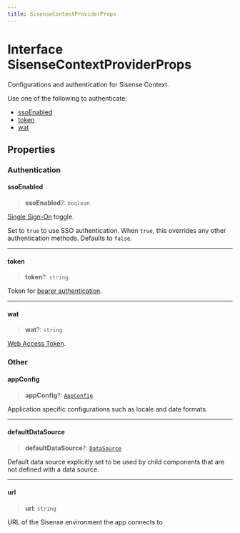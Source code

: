 ```yaml
---
title: SisenseContextProviderProps
---
```


# Interface SisenseContextProviderProps

Configurations and authentication for Sisense Context.

Use one of the following to authenticate:

- [ssoEnabled](interface.SisenseContextProviderProps.md#ssoenabled)
- [token](interface.SisenseContextProviderProps.md#token)
- [wat](interface.SisenseContextProviderProps.md#wat)

## Properties

### Authentication

#### ssoEnabled

> **ssoEnabled**?: `boolean`

[Single Sign-On](https://docs.sisense.com/main/SisenseLinux/using-single-sign-on-to-access-sisense.htm) toggle.

Set to `true` to use SSO authentication. When `true`, this overrides any other authentication methods. Defaults to `false`.

***

#### token

> **token**?: `string`

Token for [bearer authentication](https://sisense.dev/guides/restApi/using-rest-api.html).

***

#### wat

> **wat**?: `string`

[Web Access Token](https://docs.sisense.com/main/SisenseLinux/using-web-access-token.htm).

### Other

#### appConfig

> **appConfig**?: [`AppConfig`](../type-aliases/type-alias.AppConfig.md)

Application specific configurations such as locale and date formats.

***

#### defaultDataSource

> **defaultDataSource**?: [`DataSource`](../../sdk-data/type-aliases/type-alias.DataSource.md)

Default data source explicitly set to be used by child components that are not defined with a data source.

***

#### url

> **url**: `string`

URL of the Sisense environment the app connects to
